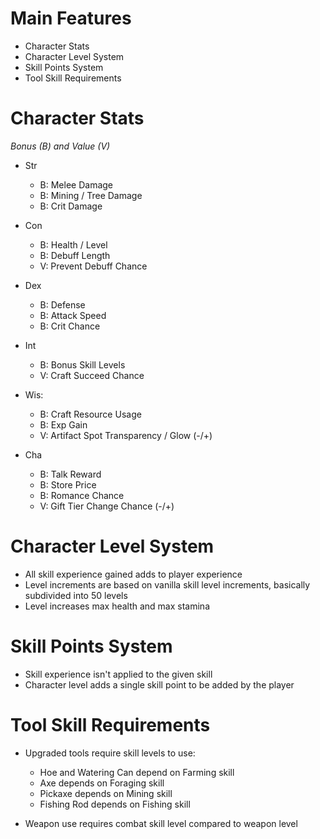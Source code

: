 **Main Features**
=

- Character Stats
- Character Level System
- Skill Points System
- Tool Skill Requirements


**Character Stats**
=

*Bonus (B) and Value (V)*

- Str
    - B: Melee Damage
    - B: Mining / Tree Damage
    - B: Crit Damage

- Con
    - B: Health / Level
    - B: Debuff Length
    - V: Prevent Debuff Chance

- Dex
    - B: Defense
    - B: Attack Speed
    - B: Crit Chance

- Int
    - B: Bonus Skill Levels
    - V: Craft Succeed Chance 

 - Wis:
    - B: Craft Resource Usage
    - B: Exp Gain
    - V: Artifact Spot Transparency / Glow (-/+)
 
 - Cha
    - B: Talk Reward
    - B: Store Price
    - B: Romance Chance
    - V: Gift Tier Change Chance (-/+)


**Character Level System**
=

- All skill experience gained adds to player experience
- Level increments are based on vanilla skill level increments, basically subdivided into 50 levels
- Level increases max health and max stamina


**Skill Points System**
=

- Skill experience isn't applied to the given skill
- Character level adds a single skill point to be added by the player


**Tool Skill Requirements**
=

- Upgraded tools require skill levels to use:
    - Hoe and Watering Can depend on Farming skill
    - Axe depends on Foraging skill
    - Pickaxe depends on Mining skill
    - Fishing Rod depends on Fishing skill

- Weapon use requires combat skill level compared to weapon level
